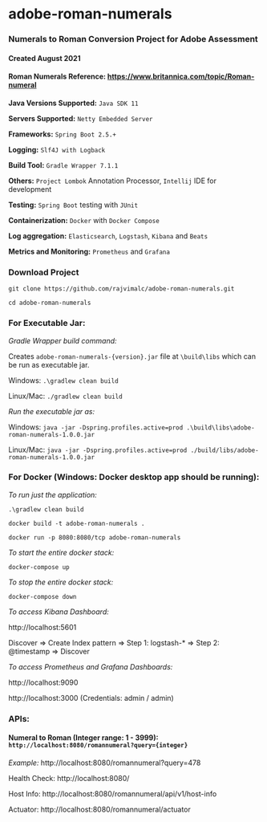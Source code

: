 
# adobe-roman-numerals

### Numerals to Roman Conversion Project for Adobe Assessment

#### Created August 2021

#### Roman Numerals Reference: https://www.britannica.com/topic/Roman-numeral

**Java Versions Supported:**
`Java SDK 11`

**Servers Supported:**
`Netty Embedded Server`

**Frameworks:**
`Spring Boot 2.5.+`

**Logging:**
`Slf4J with Logback`

**Build Tool:**
`Gradle Wrapper 7.1.1`

**Others:**
`Project Lombok` Annotation Processor, `Intellij` IDE for development

**Testing:**
`Spring Boot` testing with `JUnit`

**Containerization:**
`Docker` with `Docker Compose`

**Log aggregation:**
`Elasticsearch`, `Logstash`, `Kibana` and `Beats`

**Metrics and Monitoring:**
`Prometheus` and `Grafana`


### Download Project

    git clone https://github.com/rajvimalc/adobe-roman-numerals.git

    cd adobe-roman-numerals


### For Executable Jar:

_Gradle Wrapper build command:_ 

Creates `adobe-roman-numerals-{version}.jar` file at `\build\libs` which can be run as executable jar.

Windows: `.\gradlew clean build`

Linux/Mac: `./gradlew clean build`

_Run the executable jar as:_

Windows: `java -jar -Dspring.profiles.active=prod .\build\libs\adobe-roman-numerals-1.0.0.jar`

Linux/Mac: `java -jar -Dspring.profiles.active=prod ./build/libs/adobe-roman-numerals-1.0.0.jar`


### For Docker (Windows: Docker desktop app should be running):

_To run just the application:_

    .\gradlew clean build

    docker build -t adobe-roman-numerals .

    docker run -p 8080:8080/tcp adobe-roman-numerals

_To start the entire docker stack:_
    
    docker-compose up

_To stop the entire docker stack:_
    
    docker-compose down

_To access Kibana Dashboard:_

http://localhost:5601
    
Discover => Create Index pattern => Step 1: logstash-* => Step 2: @timestamp => Discover

_To access Prometheus and Grafana Dashboards:_

http://localhost:9090

http://localhost:3000   (Credentials: admin / admin)


### APIs:

#### Numeral to Roman (Integer range: 1 - 3999): `http://localhost:8080/romannumeral?query={integer}`

_Example:_ http://localhost:8080/romannumeral?query=478

Health Check: http://localhost:8080/

Host Info: http://localhost:8080/romannumeral/api/v1/host-info

Actuator: http://localhost:8080/romannumeral/actuator
